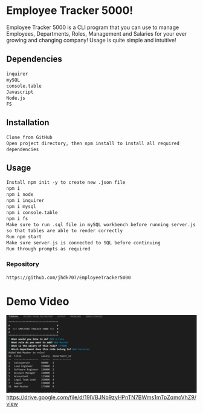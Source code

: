 # Employee Tracker 5000!

Employee Tracker 5000 is a CLI program that you can use to manage Employees, Departments, Roles, Management and Salaries for your ever growing and changing company! Usage is quite simple and intuitive!

## Dependencies

    inquirer
    mySQL
    console.table
    Javascript
    Node.js
    FS

## Installation

    Clone from GitHub
    Open project directory, then npm install to install all required dependencies

## Usage

    Install npm init -y to create new .json file
    npm i
    npm i node
    npm i inquirer
    npm i mysql
    npm i console.table
    npm i fs
    Make sure to run .sql file in mySQL workbench before running server.js so that tables are able to render correctly
    Run npm start
    Make sure server.js is connected to SQL before continuing
    Run through prompts as required

### Repository

    https://github.com/jhdk707/EmployeeTracker5000

# Demo Video

![Demo Video Screen Cap](images\VideoDemoScreenCap030923.png)
https://drive.google.com/file/d/19IVBJNb9zyHPnTN7BWms1mTpZqmoVhZ9/view
